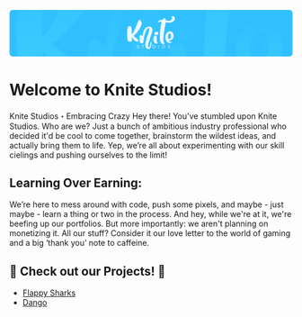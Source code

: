 [![Header](https://github.com/Knite-Studios/.github/blob/main/assets/KS_Banner_small.png "Header")](https://discord.gg/xSxFxC9NVh)

# Welcome to Knite Studios!

Knite Studios・Embracing Crazy
Hey there! You've stumbled upon Knite Studios. Who are we? Just a bunch of ambitious industry professional who decided it'd be cool to come together, brainstorm the wildest ideas, and actually bring them to life. Yep, we’re all about experimenting with our skill cielings and pushing ourselves to the limit!

## Learning Over Earning: 

We’re here to mess around with code, push some pixels, and maybe - just maybe - learn a thing or two in the process. And hey, while we're at it, we're beefing up our portfolios. But more importantly: we aren't planning on monetizing it. All our stuff? Consider it our love letter to the world of gaming and a big ‘thank you’ note to caffeine.


## 👀 Check out our Projects! 👀

- <a href="https://github.com/Knite-Studios/RP1_FlappySharks" target="_blank">Flappy Sharks</a>
- <a href="https://github.com/Knite-Studios/RP2_Dango" target="_blank">Dango</a>

